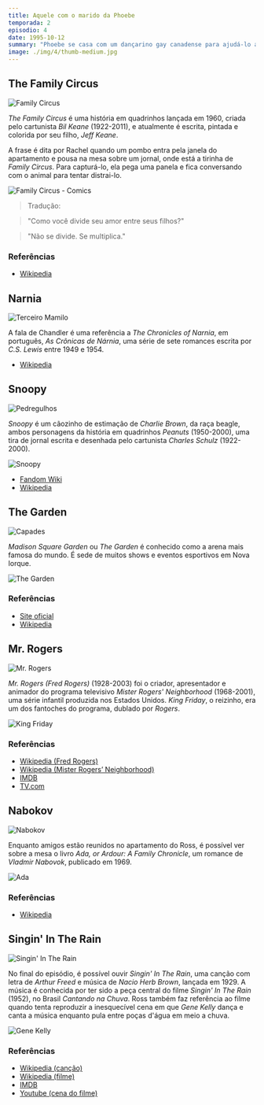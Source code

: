 ```yaml
---
title: Aquele com o marido da Phoebe
temporada: 2
episodio: 4
date: 1995-10-12
summary: "Phoebe se casa com um dançarino gay canadense para ajudá-lo a conseguir o green card."
image: ./img/4/thumb-medium.jpg
---
```


## The Family Circus

![Family Circus](./img/4/family-circus.png)

<cena>
  <rachel
    original="- OK, that's fine, read the Family Circus, enjoy the gentle comedy."
    traducao="- Certo, muito bem. Leia os quadrinhos Family Circus, dê bastante risada."
  ></rachel>
</cena>

*The Family Circus* é uma história em quadrinhos lançada em 1960, criada pelo cartunista
*Bil Keane* (1922-2011), e atualmente é escrita, pintada e colorida por seu filho, *Jeff Keane*.

A frase é dita por Rachel quando um pombo entra pela janela do apartamento e pousa
na mesa sobre um jornal, onde está a tirinha de *Family Circus*. Para capturá-lo, ela
pega uma panela e fica conversando com o animal para tentar distrai-lo.

![Family Circus - Comics](./img/4/family-circus-comics.jpg)

> Tradução:

> "Como você divide seu amor entre seus filhos?"

> "Não se divide. Se multiplica."

### Referências

- [Wikipedia](https://en.wikipedia.org/wiki/The_Family_Circus)

## Narnia

![Terceiro Mamilo](./img/4/terceiro-mamilo.png)

<cena>
  <ross
    original="- So, uh, does it do anything, you know, special?"
    traducao="- Então, o terceiro mamilo faz alguma coisa especial?"
  ></ross>
  <chandler
    original="- Yes Ross, pressing my third nipple opens the delivery entrance to the magical land of Narnia."
    traducao="- Sim, se apertar meu terceiro mamilo, abrem-se as portas de entrada ao mundo Mágico de Narnia."
  ></chandler>
</cena>

A fala de Chandler é uma referência a *The Chronicles of Narnia*, em português, *As
Crônicas de Nárnia*, uma série de sete romances escrita por *C.S. Lewis* entre 1949
e 1954.

- [Wikipedia](https://pt.wikipedia.org/wiki/The_Chronicles_of_Narnia)

## Snoopy

![Pedregulhos](./img/4/pedregulhos.png)

<cena>
  <phoebe
    original="He's in the Capades."
    traducao="É patinador profissional."
  />
  <joey
    original="- The Ice Capades?"
    traducao="- Ele patina no gelo?"
  />
  <chandler
    original="- No, no the gravel capades. Yeah, the turns aren't as fast but when Snoopy falls... funny."
    traducao="- Não, em pedregulhos. As piruetas são mais lentas, mas quando Snoopy cai... é engraçado."
  ></chandler>
</cena>

*Snoopy* é um cãozinho de estimação de *Charlie Brown*, da raça beagle, ambos personagens
da história em quadrinhos *Peanuts* (1950-2000), uma tira de jornal escrita e desenhada
pelo cartunista *Charles Schulz* (1922-2000).

![Snoopy](./img/4/snoopy.png)

- [Fandom Wiki](https://peanuts.fandom.com/wiki/Snoopy)
- [Wikipedia](https://pt.wikipedia.org/wiki/Snoopy)

## The Garden

![Capades](./img/4/capades.png)

<cena>
  <phoebe
    original="- Um, I'm gonna go meet Duncan, he's skating tonight at the Garden, he's in the Capades."
    traducao="- Vou encontrar Duncan. Ele vai patinar, no Garden. É patinador profissional."
  ></phoebe>
</cena>

*Madison Square Garden* ou *The Garden* é conhecido como a arena mais famosa do mundo.
É sede de muitos shows e eventos esportivos em Nova Iorque.

![The Garden](./img/4/the-garden.png)

### Referências

- [Site oficial](https://www.msg.com/madison-square-garden)
- [Wikipedia](https://pt.wikipedia.org/wiki/Madison_Square_Garden)

## Mr. Rogers

![Mr. Rogers ](./img/4/mr-rogers.png)

<cena>
  <phoebe
    original="- (...) I remember when you were just, like, King Friday in Mr. Roger's
    Ice is Nice."
    traducao="- (...) Lembro quando fazia o reizinho no show do Sr. Rogers"
  ></phoebe>
</cena>

*Mr. Rogers (Fred Rogers)* (1928-2003) foi o criador, apresentador e animador do
programa televisivo *Mister Rogers' Neighborhood* (1968-2001), uma série infantil
produzida nos Estados Unidos. *King Friday*, o reizinho, era um dos fantoches do
programa, dublado por *Rogers*.

![King Friday](./img/4/king-friday.jpeg)

### Referências

- [Wikipedia (Fred Rogers)](https://pt.wikipedia.org/wiki/Fred_Rogers)
- [Wikipedia (Mister Rogers’ Neighborhood)](https://pt.wikipedia.org/wiki/Mister_Rogers%27_Neighborhood)
- [IMDB](https://pt.wikipedia.org/wiki/Mister_Rogers%27_Neighborhood)
- [TV.com](http://www.tv.com/shows/friends/the-one-with-phoebes-husband-372/trivia/item-2744219)

## Nabokov

![Nabokov](./img/4/nabokov.png)

Enquanto amigos estão reunidos no apartamento do Ross, é possível ver sobre a mesa
o livro *Ada, or Ardour: A Family Chronicle*, um romance de *Vladmir Nabovok*,
publicado em 1969.

![Ada](./img/4/ada.jpeg)

### Referências

- [Wikipedia](https://pt.wikipedia.org/wiki/Ada_or_Ardor:_A_Family_Chronicle)

## Singin' In The Rain

![Singin' In The Rain](./img/4/singin-in-the-rain.png)

No final do episódio, é possível ouvir *Singin' In The Rain*, uma canção com letra
de *Arthur Freed* e música de *Nacio Herb Brown*, lançada em 1929. A música é conhecida
por ter sido a peça central do filme *Singin' In The Rain* (1952), no Brasil *Cantando na Chuva*.
Ross também faz referência ao filme quando tenta reproduzir a inesquecível cena em
que *Gene Kelly* dança e canta a música enquanto pula entre poças d'água em meio a chuva.

![Gene Kelly](./img/4/gene-kelly.jpg)

### Referências

- [Wikipedia (canção)](https://pt.wikipedia.org/wiki/Singin%27_in_the_Rain_(can%C3%A7%C3%A3o))
- [Wikipedia (filme)](https://pt.wikipedia.org/wiki/Singin%27_in_the_Rain)
- [IMDB](https://www.imdb.com/title/tt0045152/?ref_=nv_sr_srsg_0)
- [Youtube (cena do filme)](https://www.youtube.com/watch?v=D1ZYhVpdXbQ)
